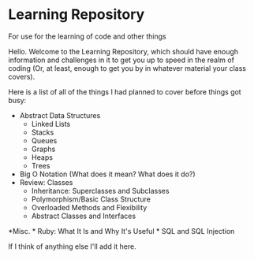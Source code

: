 # Learning Repository
For use for the learning of code and other things

Hello. Welcome to the Learning Repository, which should have enough information and challenges in it to get you up to speed in the realm of coding (Or, at least, enough to get you by in whatever material your class covers).

Here is a list of all of the things I had planned to cover before things got busy:
* Abstract Data Structures
	* Linked Lists
	* Stacks
	* Queues
	* Graphs
	* Heaps
	* Trees
* Big O Notation (What does it mean? What does it do?)
* Review: Classes
	* Inheritance: Superclasses and Subclasses
	* Polymorphism/Basic Class Structure
	* Overloaded Methods and Flexibility
	* Abstract Classes and Interfaces

*Misc.
	* Ruby: What It Is and Why It's Useful
	* SQL and SQL Injection

If I think of anything else I'll add it here.